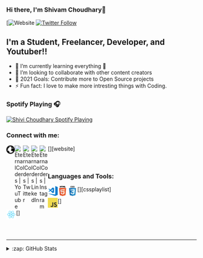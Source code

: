### Hi there, I'm Shivam Choudhary👋

[![Website](https://www.upwork.com/freelancers/~018aa2ee3521713a0e)
[![Twitter Follow](https://img.shields.io/twitter/follow/ShiviChoudhar16?color=1DA1F2&logo=twitter&style=for-the-badge)](https://twitter.com/ShiviChoudhar16)


## I'm a Student, Freelancer, Developer, and Youtuber!!

- 🌱 I’m currently learning everything 🤣
- 👯 I’m looking to collaborate with other content creators
- 🥅 2021 Goals: Contribute more to Open Source projects
- ⚡ Fun fact: I love to make more intresting things with Coding.

### Spotify Playing 🎧

[<img src="https://open.spotify.com/user/7356fuymvd2vrquqqgeqjfps7?si=963cac943b7340c" alt="Shivi Choudhary Spotify Playing" width="350" />](https://open.spotify.com/user/7356fuymvd2vrquqqgeqjfps7?si=963cac943b7340c6)

### Connect with me:

[<img align="left" alt="EternalCoders.com" width="22px" src="https://raw.githubusercontent.com/iconic/open-iconic/master/svg/globe.svg" />][website]
[<img align="left" alt="EternalCoders | YouTube" width="22px" src="https://cdn.jsdelivr.net/npm/simple-icons@v3/icons/youtube.svg" />][youtube]
[<img align="left" alt="EternalCoders | Twitter" width="22px" src="https://cdn.jsdelivr.net/npm/simple-icons@v3/icons/twitter.svg" />][twitter]
[<img align="left" alt="EternalCoders | LinkedIn" width="22px" src="https://cdn.jsdelivr.net/npm/simple-icons@v3/icons/linkedin.svg" />][linkedin]
[<img align="left" alt="EternalCoders | Instagram" width="22px" src="https://cdn.jsdelivr.net/npm/simple-icons@v3/icons/instagram.svg" />][instagram]

<br />

### Languages and Tools:

[<img align="left" alt="Visual Studio Code" width="26px" src="https://raw.githubusercontent.com/github/explore/80688e429a7d4ef2fca1e82350fe8e3517d3494d/topics/visual-studio-code/visual-studio-code.png" />][webdevplaylist]

[<img align="left" alt="HTML5" width="26px" src="https://raw.githubusercontent.com/github/explore/80688e429a7d4ef2fca1e82350fe8e3517d3494d/topics/html/html.png" />][webdevplaylist]

[<img align="left" alt="CSS3" width="26px" src="https://raw.githubusercontent.com/github/explore/80688e429a7d4ef2fca1e82350fe8e3517d3494d/topics/css/css.png" />][cssplaylist]

[<img align="left" alt="JavaScript" width="26px" src="https://raw.githubusercontent.com/github/explore/80688e429a7d4ef2fca1e82350fe8e3517d3494d/topics/javascript/javascript.png" />]

[<img align="left" alt="React" width="26px" src="https://raw.githubusercontent.com/github/explore/80688e429a7d4ef2fca1e82350fe8e3517d3494d/topics/react/react.png" />]

<br />
<br />

---
<details>
  <summary>:zap: GitHub Stats</summary>

  <img align="left" alt="shivichoudhary's GitHub Stats" src="https://github-readme-stats.anuraghazra.vercel.app/api?username=shivichoudhary&show_icons=true&hide_border=true" />

</details>


[Fiverr]: https://www.fiverr.com/shivi_choudhary
[Upwork]: https://www.upwork.com/freelancers/~018aa2ee3521713a0e
[twitter]: https://twitter.com/codeSTACKr
[youtube]: https://www.youtube.com/eternalcoders
[instagram]: https://www.instagram.com/shivi_codes/
[linkedin]: https://www.linkedin.com/in/shivam-choudhary-6373691a1/
[webdevplaylist]: https://www.youtube.com/playlist?list=PL7tUiQPf8Gq7VUWPgSwN0IkY6M9D1Q476
